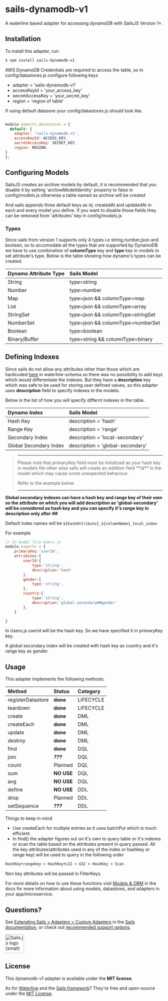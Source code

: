 # sails-dynamodb-v1

A waterline based adapter for accessing dynamoDB with SailsJS Version 1+.

## Installation

To install this adapter, run:

```sh
$ npm install sails-dynamodb-v1
```

AWS DynamoDB Credentials are required to access the table, so in config/datastores.js configure following keys
- adapter = 'sails-dynamodb-v1'
- accessKeyId = 'your_access_key'
- secretAccessKey = 'your_secret_key'
- region = 'region of table'

If using default datasore your config/datastores.js should look like.

```js

module.exports.datastores = {
  default: {
    adapter: 'sails-dynamodb-v1',
    accessKeyId: ACCESS_KEY,
    secretAccessKey: SECRET_KEY,
    region: REGION,
}
};


```

## Configuring Models

SailsJS creates an archive models by default, it is recommended that you disable it by setting 'archiveModelIdentity' property to false in config/models.js otherwise a table named as archive will be created

And sails appends three default keys as id, createdAt and updatedAt in each and every model you define. If you want to disable those fields they can be removed from 'attributes' key in config/models.js

### Types

Since sails from version 1 supports only 4 types i.e string,number,json and boolean, so to accomodate all the types that are supported by DynamoDB we have to use combination of **columnType** key and **type** key in models to set attribute's type.
Below is the table showing how dynamo's types can be created.

| Dynamo Attribute Type | Sails Model                       |
| :-------------------- | :-------------------------------- |
| String                | type=string                       |
| Number                | type=number                       |
| Map                   | type=json && columnType=map                     |
| List                  | type=json && columnType=array     |
| StringSet             | type=json && columnType=stringSet |
| NumberSet             | type=json && columnType=numberSet |
| Boolean               | type=boolean                      |
| Binary/Buffer         | type=string && columnType=binary                    |

## Defining Indexes

Since sails do not allow any attributes other than those which are hardcoded [here](https://github.com/balderdashy/waterline-schema/blob/master/accessible/valid-attribute-properties.js) in waterline-schema so there was no possibility to add keys which would differentiate the indexes.
But they have a **description** key which was safe to be used for storing user defined values, so this adapter uses **description** field to specify indexes in the models.

Below is the list of how you will specify differnt indexes in the table.

| Dynamo Index             | Sails Model                      |
| :----------------------- | :------------------------------- |
| Hash Key                 | description = 'hash'             |
| Range Key                | description = 'range'            |
| Secondary Index          | description = 'local-secondary'        |
| Global Secondary Index | description = 'global-secondary' |

><hr>
> Please note that primaryKey field must be initialized as your hash key in models file other wise sails will create an addition field **id** in the model which may cause some unexpected behaviour.
>
> Refer to the example below 
><hr>

**Global secondary indexes can have a hash key and range key of their own so the attribute on which you will add description as 'global-secondary' will be considered as hash key and you can specify it's range key in description only after ##**

Default index names will be
`${hashAttribute}_${columnName}_local_index`

For example

```js
// In model file Users.js
module.exports = {
    primaryKey:'userId',
    attributes:{
        userId:{
            type:'string',
            description:'hash'
        },
        gender:{
            type:'string',
        },
        country:{
            type:'string',
            description:'global-secondary##gender'
        },
    }

}
```
In Users.js userid will be the hash key. So we have specified it in primaryKey key.

A global secondary index will be created with hash key as country and it's range key as gender.

## Usage

This adapter implements the following methods:

| Method            | Status            | Category  |
| :---------------- | :---------------- | :-------- |
| registerDatastore | __done__ | LIFECYCLE |
| teardown          | __done__ | LIFECYCLE |
| create            | __done__           | DML       |
| createEach        | __done__           | DML       |
| update            | __done__           | DML       |
| destroy           | __done__           | DML       |
| find              | __done__           | DQL       |
| join              | _**???**_         | DQL       |
| count             | Planned           | DQL       |
| sum               | __NO USE__           | DQL       |
| avg               | __NO USE__           | DQL       |
| define            | __NO USE__           | DDL       |
| drop              | Planned           | DDL       |
| setSequence       | _**???**_         | DDL       |

Things to keep in mind
- Use createEach for multiple entries as it uses batchPut which is much efficient.
- In find() the adapter figures out on it's own to query table or it's indexes or scan the table based on the attributes present in query passed. All the key attributes(attributes used in any of the index or hashkey or range key) will be used to query in the following order


```txt
HashKey+rangekey > HashKey+LSI > GSI > HashKey > Scan
```
 Non key attributes will be passed in FilterKeys.
 
For more details on how to use these functions visit [Models & ORM](https://sailsjs.com/docs/concepts/models-and-orm) in the docs for more information about using models, datastores, and adapters in your app/microservice.




## Questions?

See [Extending Sails > Adapters > Custom Adapters](https://sailsjs.com/documentation/concepts/extending-sails/adapters/custom-adapters) in the [Sails documentation](https://sailsjs.com/documentation), or check out [recommended support options](https://sailsjs.com/support).

<a href="https://sailsjs.com" target="_blank" title="Node.js framework for building realtime APIs."><img src="https://github-camo.global.ssl.fastly.net/9e49073459ed4e0e2687b80eaf515d87b0da4a6b/687474703a2f2f62616c64657264617368792e6769746875622e696f2f7361696c732f696d616765732f6c6f676f2e706e67" width=60 alt="Sails.js logo (small)"/></a>



## License

This dynamodb-v1 adapter is available under the **MIT license**.

As for [Waterline](http://waterlinejs.org) and the [Sails framework](https://sailsjs.com)? They're free and open-source under the [MIT License](https://sailsjs.com/license).
